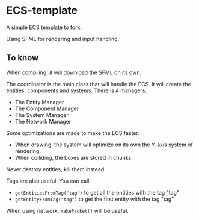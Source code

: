 # ECS-template
A simple ECS template to fork.

Using SFML for rendering and input handling.

## To know
When compiling, it will download the SFML on its own.


The coordinator is the main class that will handle the ECS. It will create the entities, components and systems.
There is 4 managers:
- The Entity Manager
- The Component Manager
- The System Manager
- The Network Manager


Some optimizations are made to make the ECS faster:
- When drawing, the system will optimize on its own the Y-axis system of rendering.
- When colliding, the boxes are stored in chunks.

Never destroy entities, kill them instead.

Tags are also useful. You can call:
- `getEntitiesFromTag("tag")` to get all the entities with the tag "tag"
- `getEntityFromTag("tag")` to get the first entity with the tag "tag"

When using network, `makePacket()` will be useful.
